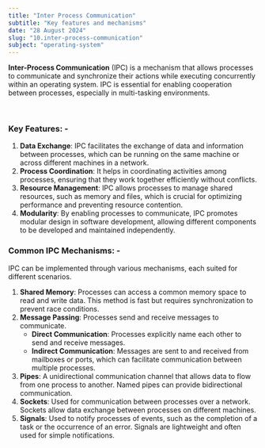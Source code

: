 ```yaml
---
title: "Inter Process Communication"
subtitle: "Key features and mechanisms"
date: "28 August 2024"
slug: "10.inter-process-communication"
subject: "operating-system"
---
```


**Inter-Process Communication** (IPC) is a mechanism that allows processes to communicate and synchronize their actions while executing concurrently within an operating system. IPC is essential for enabling cooperation between processes, especially in multi-tasking environments.

<br/>

### Key Features: -

1. **Data Exchange**: IPC facilitates the exchange of data and information between processes, which can be running on the same machine or across different machines in a network.
2. **Process Coordination**: It helps in coordinating activities among processes, ensuring that they work together efficiently without conflicts.
3. **Resource Management**: IPC allows processes to manage shared resources, such as memory and files, which is crucial for optimizing performance and preventing resource contention.
4. **Modularity**: By enabling processes to communicate, IPC promotes modular design in software development, allowing different components to be developed and maintained independently.

### Common IPC Mechanisms: -

IPC can be implemented through various mechanisms, each suited for different scenarios.

1. **Shared Memory**:
   Processes can access a common memory space to read and write data. This method is fast but requires synchronization to prevent race conditions.
2. **Message Passing**:
   Processes send and receive messages to communicate.
   - **Direct Communication**: Processes explicitly name each other to send and receive messages.
   - **Indirect Communication**: Messages are sent to and received from mailboxes or ports, which can facilitate communication between multiple processes.
3. **Pipes**:
   A unidirectional communication channel that allows data to flow from one process to another. Named pipes can provide bidirectional communication.
4. **Sockets**:
   Used for communication between processes over a network. Sockets allow data exchange between processes on different machines.
5. **Signals**:
   Used to notify processes of events, such as the completion of a task or the occurrence of an error. Signals are lightweight and often used for simple notifications.
